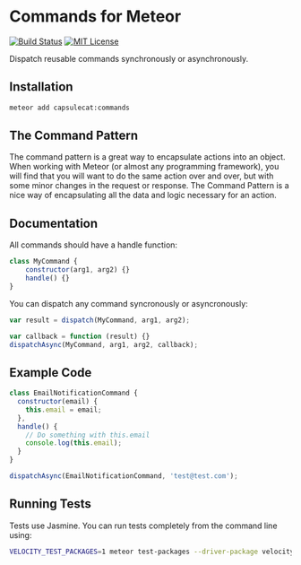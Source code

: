 # Commands for Meteor

[![Build Status](https://travis-ci.org/CapsuleCat/MeteorCommands.svg?branch=master)](https://travis-ci.org/CapsuleCat/MeteorCommands) [![MIT License](https://img.shields.io/badge/license-MIT-blue.svg)](/LICENSE)

Dispatch reusable commands synchronously or asynchronously.

## Installation

```sh
meteor add capsulecat:commands
```

## The Command Pattern

The command pattern is a great way to encapsulate actions into an object. When working with Meteor (or almost any programming framework), you will find that you will want to do the same action over and over, but with some minor changes in the request or response. The Command Pattern is a nice way of encapsulating all the data and logic necessary for an action.

## Documentation

All commands should have a handle function:

```js
class MyCommand {
    constructor(arg1, arg2) {}
    handle() {}
}
```

You can dispatch any command syncronously or asyncronously:

```js
var result = dispatch(MyCommand, arg1, arg2);

var callback = function (result) {}
dispatchAsync(MyCommand, arg1, arg2, callback);
```


## Example Code

```js
class EmailNotificationCommand {
  constructor(email) {
    this.email = email;
  },
  handle() {
    // Do something with this.email
    console.log(this.email);
  }
}

dispatchAsync(EmailNotificationCommand, 'test@test.com');
```

## Running Tests

Tests use Jasmine. You can run tests completely from the command line using:

```sh
VELOCITY_TEST_PACKAGES=1 meteor test-packages --driver-package velocity:html-reporter --velocity ./
```